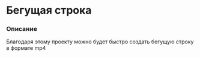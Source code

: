 # Бегущая строка
### Описание
Благодаря этому проекту можно будет быстро создать бегущую строку в формате mp4